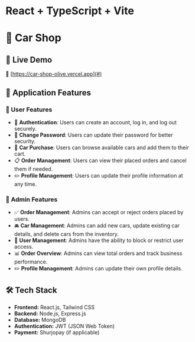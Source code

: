 # React + TypeScript + Vite

# 🚗 Car Shop

## 🌟 Live Demo

🔗 [https://car-shop-olive.vercel.app](#) <!-- Replace # with your live link -->

## 📌 Application Features

### 🔹 User Features

- 🔑 **Authentication**: Users can create an account, log in, and log out securely.
- 🔄 **Change Password**: Users can update their password for better security.
- 🛒 **Car Purchase**: Users can browse available cars and add them to their cart.
- 📋 **Order Management**: Users can view their placed orders and cancel them if needed.
- ✏️ **Profile Management**: Users can update their profile information at any time.

### 🔹 Admin Features

- ✅ **Order Management**: Admins can accept or reject orders placed by users.
- 🚘 **Car Management**: Admins can add new cars, update existing car details, and delete cars from the inventory.
- 🚫 **User Management**: Admins have the ability to block or restrict user access.
- 📊 **Order Overview**: Admins can view total orders and track business performance.
- ✏️ **Profile Management**: Admins can update their own profile details.

## 🛠️ Tech Stack

- **Frontend:** React.js, Tailwind CSS
- **Backend:** Node.js, Express.js
- **Database:** MongoDB
- **Authentication:** JWT (JSON Web Token)
- **Payment:** Shurjopay (if applicable)
